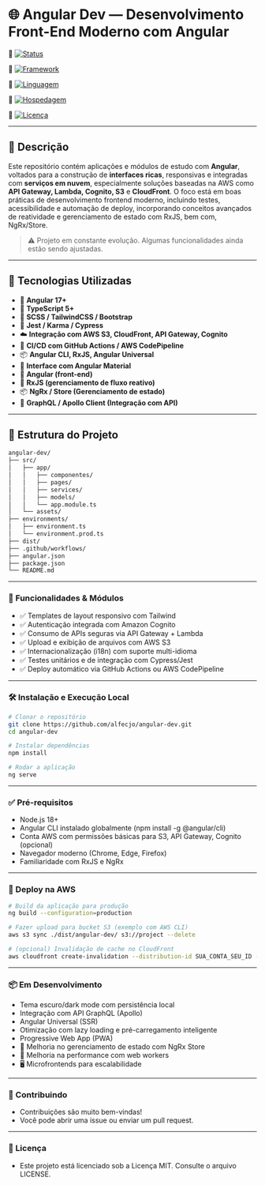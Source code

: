 # 🌐 Angular Dev — Desenvolvimento Front-End Moderno com Angular

🔗 [![Status](https://img.shields.io/badge/Status-Em_Desenvolvimento-yellow?style=for-the-badge)]()

🔗 [![Framework](https://img.shields.io/badge/Framework-Angular-DD0031?style=for-the-badge&logo=angular&logoColor=white)](https://angular.io/)

🔗 [![Linguagem](https://img.shields.io/badge/Linguagem-TypeScript-blue?style=for-the-badge)](https://www.typescriptlang.org/)

🔗 [![Hospedagem](https://img.shields.io/badge/Deploy-AWS_S3_&_CloudFront-orange?style=for-the-badge)](https://aws.amazon.com/cloudfront/)

🔗 [![Licença](https://img.shields.io/badge/Licença-MIT-green?style=for-the-badge)](LICENSE)

---

## 📌 Descrição

Este repositório contém aplicações e módulos de estudo com **Angular**, voltados para a construção de **interfaces ricas**, responsivas e integradas com **serviços em nuvem**, especialmente soluções baseadas na AWS como **API Gateway, Lambda, Cognito, S3** e **CloudFront**. O foco está em boas práticas de desenvolvimento frontend moderno, incluindo testes, acessibilidade e automação de deploy, incorporando conceitos avançados de reatividade e gerenciamento de estado com RxJS, bem com, NgRx/Store.

> ⚠️ Projeto em constante evolução. Algumas funcionalidades ainda estão sendo ajustadas.

---

## 🚀 Tecnologias Utilizadas

- 🔺 **Angular 17+**
- 💬 **TypeScript 5+**
- 🎨 **SCSS / TailwindCSS / Bootstrap**
- 🧪 **Jest / Karma / Cypress**
- ☁️ **Integração com AWS S3, CloudFront, API Gateway, Cognito**
- 🚀 **CI/CD com GitHub Actions / AWS CodePipeline**
- 📦 **Angular CLI, RxJS, Angular Universal**
- 🧱 **Interface com Angular Material**
- 🧱 **Angular (front-end)**
- 🔄 **RxJS (gerenciamento de fluxo reativo)**
- 📦 **NgRx / Store (Gerenciamento de estado)**
- 🔗 **GraphQL / Apollo Client (Integração com API)**

---

## 📁 Estrutura do Projeto

```bash
angular-dev/
├── src/
│   ├── app/
│   │   ├── componentes/
│   │   ├── pages/
│   │   ├── services/
│   │   ├── models/
│   │   └── app.module.ts
│   └── assets/
├── environments/
│   ├── environment.ts
│   └── environment.prod.ts
├── dist/
├── .github/workflows/
├── angular.json
├── package.json
└── README.md
```

---

### 🧪 Funcionalidades & Módulos
- ✅ Templates de layout responsivo com Tailwind
- ✅ Autenticação integrada com Amazon Cognito
- ✅ Consumo de APIs seguras via API Gateway + Lambda
- ✅ Upload e exibição de arquivos com AWS S3
- ✅ Internacionalização (i18n) com suporte multi-idioma
- ✅ Testes unitários e de integração com Cypress/Jest
- ✅ Deploy automático via GitHub Actions ou AWS CodePipeline

---

### 🛠️ Instalação e Execução Local

```bash
# Clonar o repositório
git clone https://github.com/alfecjo/angular-dev.git
cd angular-dev

# Instalar dependências
npm install

# Rodar a aplicação
ng serve

```

---

### ✅ Pré-requisitos
- Node.js 18+
- Angular CLI instalado globalmente (npm install -g @angular/cli)
- Conta AWS com permissões básicas para S3, API Gateway, Cognito (opcional)
- Navegador moderno (Chrome, Edge, Firefox)
- Familiaridade com RxJS e NgRx

---

### 🚀 Deploy na AWS

```bash
# Build da aplicação para produção
ng build --configuration=production

# Fazer upload para bucket S3 (exemplo com AWS CLI)
aws s3 sync ./dist/angular-dev/ s3://project --delete

# (opcional) Invalidação de cache no CloudFront
aws cloudfront create-invalidation --distribution-id SUA_CONTA_SEU_ID --paths "/*"

```

---

### 📦 Em Desenvolvimento
 - Tema escuro/dark mode com persistência local
 - Integração com API GraphQL (Apollo)
 - Angular Universal (SSR)
 - Otimização com lazy loading e pré-carregamento inteligente
 - Progressive Web App (PWA)
 - 🔄 Melhoria no gerenciamento de estado com NgRx Store
 - 🚀 Melhoria na performance com web workers
 - 🖥️ Microfrontends para escalabilidade

---

### 🤝 Contribuindo
- Contribuições são muito bem-vindas!
- Você pode abrir uma issue ou enviar um pull request.

---

### 📄 Licença
- Este projeto está licenciado sob a Licença MIT. Consulte o arquivo LICENSE.

